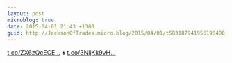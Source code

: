 ```yaml
---
layout: post
microblog: true
date: 2015-04-01 21:43 +1300
guid: http://JacksonOfTrades.micro.blog/2015/04/01/t583187941956198400.html
---
```

[t.co/ZX6zQcECE...](http://t.co/ZX6zQcECEb) ♠ [t.co/3NljKk9vH...](https://t.co/3NljKk9vHf)
